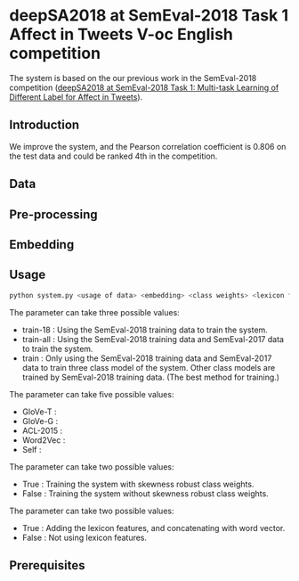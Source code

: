 # deepSA2018 at SemEval-2018 Task 1 Affect in Tweets V-oc English competition
The system is based on the our previous work in the SemEval-2018 competition ([deepSA2018 at SemEval-2018 Task 1: Multi-task Learning of Different
Label for Affect in Tweets](http://aclweb.org/anthology/S18-1034)).
## Introduction
We improve the system, and the Pearson correlation coefficient is 0.806 on the test data and could be ranked 4th in the competition.

## Data

## Pre-processing

## Embedding

## Usage
```bash
python system.py <usage of data> <embedding> <class weights> <lexicon features>
```
The parameter <usage of data> can take three possible values:
  * train-18 : Using the SemEval-2018 training data to train the system.<br>
  * train-all : Using the SemEval-2018 training data and SemEval-2017 data to train the system.<br>
  * train : Only using the SemEval-2018 training data and SemEval-2017 data to train three class model of the system. Other class models are trained by SemEval-2018 training data. (The best method for training.)
  
The parameter <embedding> can take five possible values:
  * GloVe-T :
  * GloVe-G :
  * ACL-2015 :
  * Word2Vec :
  * Self :
  
The parameter <class weights> can take two possible values:
  * True : Training the system with skewness robust class weights.
  * False : Training the system without skewness robust class weights.
  
The parameter <lexicon features> can take two possible values:
  * True : Adding the lexicon features, and concatenating with word vector.
  * False : Not using lexicon features.
  
## Prerequisites

